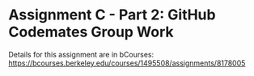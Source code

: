 # Assignment C - Part 2: GitHub Codemates Group Work

Details for this assignment are in bCourses: https://bcourses.berkeley.edu/courses/1495508/assignments/8178005
